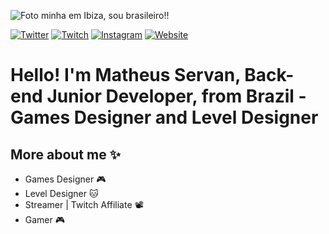 ![Foto minha em Ibiza, sou brasileiro!!](https://cdn.discordapp.com/attachments/871517772369231923/996149860795428924/bg.jpg)

[![Twitter](https://img.shields.io/badge/-Twitter-1A91DA?style=for-the-badge&logo=Twitter&logoColor=white)](https://twitter.com/_Math226)
[![Twitch](https://img.shields.io/badge/-Twitch-522D94?style=for-the-badge&logo=Twitch&logoColor=white)](https://www.twitch.tv/maattth)
[![Instagram](https://img.shields.io/badge/-Instagram-FD1D5B?style=for-the-badge&logo=Instagram&logoColor=white)](https://www.instagram.com/math226/)
[![Website](https://img.shields.io/badge/-Website-41A6B6?style=for-the-badge)](https://konect.gg/math226)

# Hello! I'm Matheus Servan, Back-end Junior Developer, from Brazil - Games Designer and Level Designer

## More about me ✨
- Games Designer 🎮
- Level Designer 🐱
- Streamer | Twitch Affiliate 📽️
- Gamer 🎮
